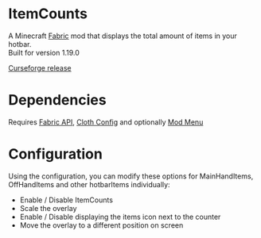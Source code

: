 # ItemCounts

A Minecraft [Fabric](https://fabricmc.net/) mod that displays the total amount of items in your hotbar.  
Built for version 1.19.0

[Curseforge release](https://www.curseforge.com/minecraft/mc-mods/item-counts-fabric)

# Dependencies

Requires [Fabric API](https://www.curseforge.com/minecraft/mc-mods/fabric-api), [Cloth Config](https://www.curseforge.com/minecraft/mc-mods/cloth-config) and optionally [Mod Menu](https://www.curseforge.com/minecraft/mc-mods/modmenu)

# Configuration
Using the configuration, you can modify these options for MainHandItems, OffHandItems and other hotbarItems individually:
* Enable / Disable ItemCounts
* Scale the overlay
* Enable / Disable displaying the items icon next to the counter
* Move the overlay to a different position on screen